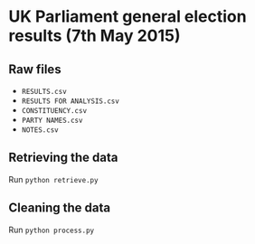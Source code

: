 # UK Parliament general election results (7th May 2015)

## Raw files
- `RESULTS.csv`
- `RESULTS FOR ANALYSIS.csv`
- `CONSTITUENCY.csv`
- `PARTY NAMES.csv`
- `NOTES.csv`

## Retrieving the data
Run `python retrieve.py`

## Cleaning the data
Run `python process.py`

